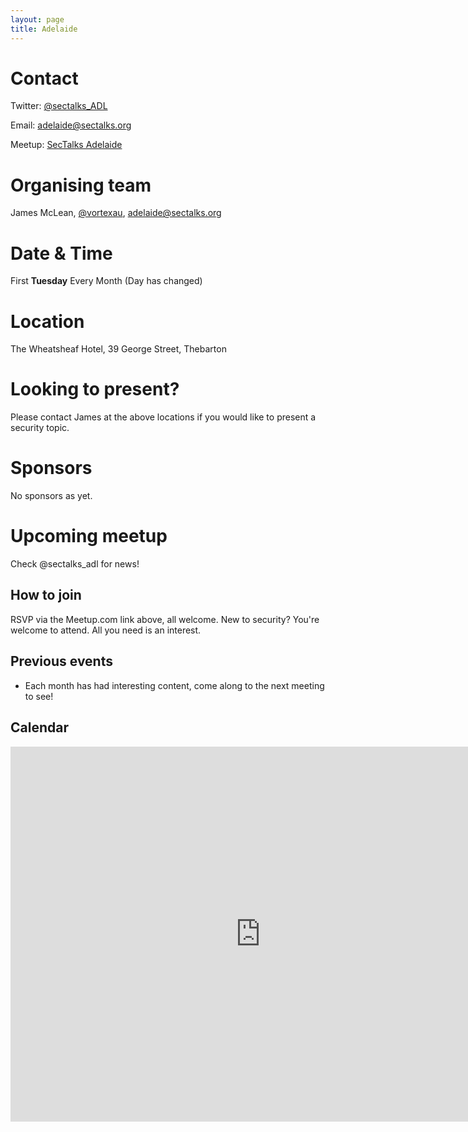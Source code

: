 ```yaml
---
layout: page
title: Adelaide
---
```


# Contact

Twitter: [@sectalks_ADL](https://twitter.com/sectalks_ADL)

Email: [adelaide@sectalks.org](mailto:adelaide@sectalks.org)

Meetup: [SecTalks Adelaide](http://www.meetup.com/SecTalks-Adelaide/)

# Organising team
James McLean, [@vortexau](https://twitter.com/vortexau), [adelaide@sectalks.org](mailto:adelaide@sectalks.org)

# Date & Time
First **Tuesday** Every Month (Day has changed)

# Location
The Wheatsheaf Hotel, 39 George Street, Thebarton

# Looking to present?
Please contact James at the above locations if you would like to present a security topic.

# Sponsors
No sponsors as yet.

# Upcoming meetup
Check @sectalks_adl for news!

## How to join
RSVP via the Meetup.com link above, all welcome.
New to security? You're welcome to attend. All you need is an interest.

## Previous events

* Each month has had interesting content, come along to the next meeting to see!

## Calendar
<iframe src="https://calendar.google.com/calendar/b/3/embed?height=600&amp;wkst=1&amp;bgcolor=%23FFFFFF&amp;src=fg4vksenaicq4u0ahdvvdctgi2ia38se%40import.calendar.google.com&amp;color=%23853104&amp;ctz=Australia%2FAdelaide" style="border-width:0" width="800" height="600" frameborder="0" scrolling="no"></iframe>
